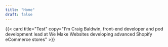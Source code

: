 ```yaml
---
title: "Home"
draft: false
---
```


{{< card title="Test" copy="I'm Craig Baldwin, front-end developer and pod development lead at We Make Websites developing advanced Shopify eCommerce stores" >}}